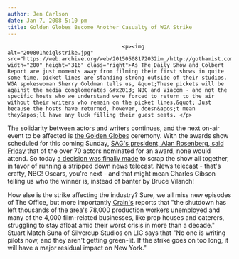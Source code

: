 ```yaml
---
author: Jen Carlson
date: Jan 7, 2008 5:10 pm
title: Golden Globes Become Another Casualty of WGA Strike
---
```


	
										<p><img alt="200801heiglstrike.jpg" src="https://web.archive.org/web/20150508172032im_/http://gothamist.com/attachments/arts_jen/200801heiglstrike.jpg" width="200" height="316" class="right">As The Daily Show and Colbert Report are just moments away from filming their first shows in quite some time, picket lines are standing strong outside of their studios. WGA spokeswoman Sherry Goldman tells us, &quot;These pickets will be against the media conglomerates &#x2013; NBC and Viacom - and not the specific hosts who we understand were forced to return to the air without their writers who remain on the picket lines.&quot; Just because the hosts have returned, however, doesn&apos;t mean they&apos;ll have any luck filling their guest seats. </p>

<p>The solidarity between actors and writers continues, and the next on-air event to be affected is <a href="https://web.archive.org/web/20150508172032/http://gothamist.com/2007/12/13/golden_globes.php">the Golden Globes</a> ceremony. With the awards show scheduled for this coming Sunday, <a href="https://web.archive.org/web/20150508172032/http://www.observer.com/2008/sag-departs-nbc-may-unplug-globes">SAG&apos;s president, Alan Rosenberg, said Friday</a> that of the over 70 actors nominated for an award, none would attend. So today <a href="https://web.archive.org/web/20150508172032/http://www.deadlinehollywooddaily.com/exclusive-golden-globes-cancelled/">a decision was finally made</a> to scrap the show all together, in favor of running a stripped down news telecast.  News telecast - that&apos;s crafty, NBC!  Oscars, you&apos;re next - and that might mean Charles Gibson telling us who the winner is, instead of banter by Bruce Vilanch!</p>

<p>How else is the strike affecting the industry? Sure, we all miss new episodes of The Office, but more importantly <a href="https://web.archive.org/web/20150508172032/http://www.crainsnewyork.com/apps/pbcs.dll/article?AID=/20080106/FREE/864798462/1008/information">Crain&apos;s</a> reports that &quot;the shutdown has left thousands of the area&apos;s 78,000 production workers unemployed and many of the 4,000 film-related businesses, like prop houses and caterers, struggling to stay afloat amid their worst crisis in more than a decade.&quot; Stuart Match Suna of Silvercup Studios on LIC says that &quot;No one is writing pilots now, and they aren&apos;t getting green-lit. If the strike goes on too long, it will have a major residual impact on New York.&quot;</p>					
										
									
				
